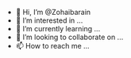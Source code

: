 - 👋 Hi, I’m @Zohaibarain
- 👀 I’m interested in ...
- 🌱 I’m currently learning ...
- 💞️ I’m looking to collaborate on ...
- 📫 How to reach me ...

<!---
Zohaibarain/Zohaibarain is a ✨ special ✨ repository because its `README.md` (this file) appears on your GitHub profile.
You can click the Preview link to take a look at your changes.
--->
